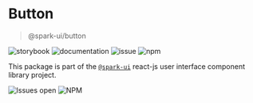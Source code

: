 # Button
> @spark-ui/button

![storybook](https://img.shields.io/badge/storybook-black?logo=storybook&link=https%3A%2F%2Fsparkui.vercel.app%2F%3Fpath%3D%2Fdocs%2Fcomponents-button--docs)
![documentation](https://img.shields.io/badge/documentation-black?logo=googledocs&link=https%3A%2F%2Fsparkui-adv.vercel.app%2Fdocs%2Fcomponents%2Fbutton)
![issue](https://img.shields.io/badge/report%20a%20bug-black?logo=openbugbounty&logoColor=red&link=https%3A%2F%2Fgithub.com%2Fadevinta%2Fspark%2Fissues%2Fnew%3F%26projects%3D4%26template%3Dbug-report.yml%26assignees%3D%26labels%3Dcomponent%2Cbutton)
![npm](https://img.shields.io/npm/dt/%40spark-ui/button?logo=npm&labelColor=black&link=https%3A%2F%2Fwww.npmjs.com%2Fpackage%2F%40spark-ui%2Fbutton)


This package is part of the [`@spark-ui`](https://github.com/adevinta/spark) react-js user interface component library project.

![Issues open](https://img.shields.io/github/issues-search/adevinta/spark?query=is%3Aopen%20label%3Acomponent%20label%3Abutton&logo=openbugbounty&logoColor=red&label=issues%20open&color=red&link=https%3A%2F%2Fgithub.com%2Fadevinta%2Fspark%2Fissues%3Fq%3Dis%253Aopen%2Blabel%253Acomponent%2Blabel%253Abutton)
![NPM](https://img.shields.io/npm/l/%40spark-ui%2Fbutton)

